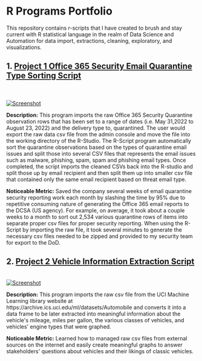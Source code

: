 # R Programs Portfolio

<p>This repository contains r-scripts that I have created to brush and stay current with R statistical language in the realm of Data Science and Automation for data import, extractions, cleaning, exploratory, and visualizations.</p>

<h2>1. <a href="https://github.com/absndus/R_Projects_Portfolio_Repository/blob/main/Project_1_Office_365_Email_CSV_Splitter.R">Project 1 Office 365 Security Email Quarantine Type Sorting Script</a></h2>
<br>
<br>
<a href="https://github.com/absndus/R_Projects_Portfolio_Repository/blob/main/Screenshots/Screenshot_1_Office_Email_365_Quarantine_CSV_Splitter.png">
  <img src="https://github.com/absndus/R_Projects_Portfolio_Repository/blob/main/Screenshots/Screenshot_1_Office_Email_365_Quarantine_CSV_Splitter.png" alt="Screenshot">
  </a>
<p><b>Description:</b> This program imports the raw Office 365 Security Quarantine observation rows that has been set to a range of dates (i.e. May 31,2022 to August 23, 2022) and the delivery type to, quarantined. The user would export the raw data csv file from the admin console and move the file into the working directory of the R-Studio. The R-Script program automatically sort the quarantine observations based on the types of quarantine email issues and split those into several CSV files that represents the email issues such as malware, phishing, spam, spam and phishing email types. Once completed, the script imports the cleaned CSVs back into the R-studio and split those up by email recipient and then split them up into smaller csv file that contained only the same email recipient based on threat email type.
</p>

<p><b>Noticeable Metric:</b> Saved the company several weeks of email quarantine security reporting work each month by slashing the time by 95% due to repetitive consuming nature of generating the Office 365 email reports to the DCSA (US agency). For example, on average, it took about a couple weeks to a month to sort out 2,534 various quarantine rows of items into separate proper csv files for proper security reporting. When using the R-Script by importing the raw file, it took several minutes to generate the necessary csv files needed to be zipped and provided to my security team for export to the DoD.</p>

<h2>2. <a href="https://github.com/absndus/R_Projects_Portfolio_Repository/blob/main/Project_2_Vehicles_Info_Extractor.R">Project 2 Vehicle Information Extraction Script</a></h2>
<br>
<a href="https://github.com/absndus/R_Projects_Portfolio_Repository/blob/main/Screenshots/Screenshot_2_Vehicle_Information_Extraction_Quad_Graphs.png">
  <img src="https://github.com/absndus/R_Projects_Portfolio_Repository/blob/main/Screenshots/Screenshot_2_Vehicle_Information_Extraction_Quad_Graphs.png" alt="Screenshot">
</a>
<br>
<p><b>Description:</b> This program imports the raw csv file from the UCI Machine Learning library website at <url>https://archive.ics.uci.edu/ml/datasets/Automobile</url> and converts it into a data frame to be later extracted into meaningful information about the vehicle's mileage, miles per gallon, the various classes of vehicles, and vehicles' engine types that were graphed.
</p>

<p><b>Noticeable Metric:</b> Learned how to managed raw csv files from external sources on the internet and easily create meaningful graphs to answer stakeholders' questions about vehicles and their likings of classic vehicles.</p>
